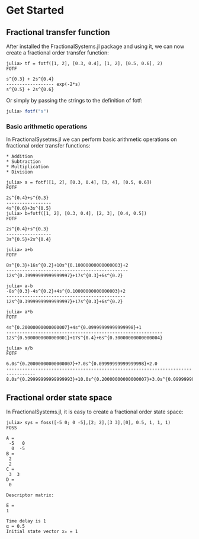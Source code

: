 # Get Started

## Fractional transfer function

After installed the FractionalSystems.jl package and using it, we can now create a fractional order transfer function:

```julia-repl
julia> tf = fotf([1, 2], [0.3, 0.4], [1, 2], [0.5, 0.6], 2)
FOTF

s^{0.3} + 2s^{0.4}
------------------ exp(-2*s)     
s^{0.5} + 2s^{0.6}
```

Or simply by passing the strings to the definition of fotf:

```julia
julia> fotf("s")
```

### Basic arithmetic operations

In FractionalSysetms.jl we can perform basic arithmetic operations on fractional order transfer functions:

    * Addition
    * Subtraction
    * Multiplication
    * Division

```julia-repl
julia> a = fotf([1, 2], [0.3, 0.4], [3, 4], [0.5, 0.6])
FOTF

2s^{0.4}+s^{0.3}
-----------------
4s^{0.6}+3s^{0.5}
julia> b=fotf([1, 2], [0.3, 0.4], [2, 3], [0.4, 0.5])
FOTF

2s^{0.4}+s^{0.3}
-----------------
3s^{0.5}+2s^{0.4}

julia> a+b
FOTF

8s^{0.3}+16s^{0.2}+10s^{0.10000000000000003}+2
----------------------------------------------
12s^{0.39999999999999997}+17s^{0.3}+6s^{0.2}

julia> a-b
-8s^{0.3}-4s^{0.2}+4s^{0.10000000000000003}+2
---------------------------------------------
12s^{0.39999999999999997}+17s^{0.3}+6s^{0.2}

julia> a*b
FOTF

4s^{0.20000000000000007}+4s^{0.09999999999999998}+1
-----------------------------------------------------------
12s^{0.5000000000000001}+17s^{0.4}+6s^{0.30000000000000004}

julia> a/b
FOTF

6.0s^{0.20000000000000007}+7.0s^{0.09999999999999998}+2.0
---------------------------------------------------------------------------------
8.0s^{0.29999999999999993}+10.0s^{0.20000000000000007}+3.0s^{0.09999999999999998}
```


## Fractional order state space

In FractionalSystems.jl, it is easy to create a fractional order state space:

```julia-repl
julia> sys = foss([-5 0; 0 -5],[2; 2],[3 3],[0], 0.5, 1, 1, 1)
FOSS

A =
 -5   0
  0  -5
B =
 2
 2
C =
 3  3
D =
 0

Descriptor matrix:

E =
1

Time delay is 1
α = 0.5
Initial state vector x₀ = 1
```